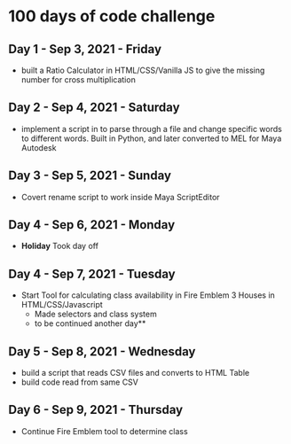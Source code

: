 # 100 days of code challenge

## Day 1 - Sep 3, 2021 - Friday
- built a Ratio Calculator in HTML/CSS/Vanilla JS to give the missing number for cross multiplication

## Day 2 - Sep 4, 2021 - Saturday
- implement a script in to parse through a file and change specific words to different words. Built in Python, and later converted to MEL for Maya Autodesk 
## Day 3 - Sep 5, 2021 - Sunday
- Covert rename script to work inside Maya ScriptEditor
## Day 4 - Sep 6, 2021 - Monday
- **Holiday** Took day off
## Day 4 - Sep 7, 2021 - Tuesday
- Start Tool for calculating class availability in Fire Emblem 3 Houses in HTML/CSS/Javascript
  - Made selectors and class system
  - to be continued another day**
## Day 5 - Sep 8, 2021 - Wednesday
- build a script that reads CSV files and converts to HTML Table
- build code read from same CSV
## Day 6 - Sep 9, 2021 - Thursday
- Continue Fire Emblem tool to determine class
